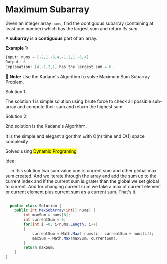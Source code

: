 # Maximum Subarray

Given an integer array `nums`, find the contiguous subarray (containing at least one number) which has the largest sum and return *its sum*.

A **subarray** is a **contiguous** part of an array.

**Example 1:**

```csharp
Input: nums = [-2,1,-3,4,-1,2,1,-5,4]
Output: 6
Explanation: [4,-1,2,1] has the largest sum = 6.
```

:memo: **Note:** Use the Kadane's Algorithm to solve  Maximum Sum Subarray Problem.

Solution 1:

The solution 1 is simple solution using brute force to check all possible sub-array and compute their sum and return the highest sum.

Solution 2:

2nd solution is the Kadane's Algorithm.

It is the simple and elegant algorithm with O(n) time and O(1) space complexity .

Solved using <mark>Dynamic Programing</mark> 

Idea:

    In this solution two sum value one is current sum and other global max sum created. And we iterate through the array and add the sum up to the current index and if the current sum is grater than the global we set global to current. And for changing current sum we take a max of current element or current element plus  current sum as a current sum. That's it.

```csharp

  public class Solution {
    public int MaxSubArray(int[] nums) {
        int maxSum = nums[0];
        int currentSum = 0;
        for(int i =0; i<nums.Length; i++)
        {
            currentSum = Math.Max( nums[i], currentSum + nums[i]);
            maxSum = Math.Max(maxSum, currentSum);
        }
        return maxSum;
    }
} 

```
